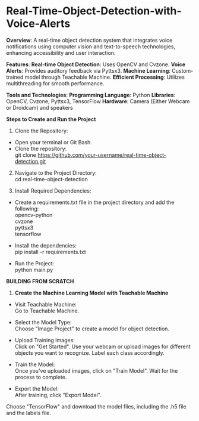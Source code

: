 # Real-Time-Object-Detection-with-Voice-Alerts
**Overview**:
A real-time object detection system that integrates voice notifications using computer vision and text-to-speech technologies, enhancing accessibility and user interaction.

**Features**:
**Real-time Object Detection**: Uses OpenCV and Cvzone.
**Voice Alerts**: Provides auditory feedback via Pyttsx3.
**Machine Learning**: Custom-trained model through Teachable Machine.
**Efficient Processing**: Utilizes multithreading for smooth performance.

**Tools and Technologies**:
**Programming Language**: Python
**Libraries**: OpenCV, Cvzone, Pyttsx3, TensorFlow
**Hardware**: Camera (Either Webcam or Droidcam) and speakers

**Steps to Create and Run the Project**

1)  Clone the Repository:

- Open your terminal or Git Bash.  
- Clone the repository:  
  git clone https://github.com/your-username/real-time-object-detection.git

2) Navigate to the Project Directory:  
   cd real-time-object-detection  

3) Install Required Dependencies:  
- Create a requirements.txt file in the project directory and add the following:  
opencv-python  
cvzone  
pyttsx3  
tensorflow  

- Install the dependencies:  
  pip install -r requirements.txt  
 
- Run the Project:  
  python main.py  

**BUILDING FROM SCRATCH**
1. **Create the Machine Learning Model with Teachable Machine**
- Visit Teachable Machine:  
    Go to Teachable Machine.

- Select the Model Type:  
    Choose "Image Project" to create a model for object detection.

- Upload Training Images:  
    Click on "Get Started".
    Use your webcam or upload images for different objects you want to recognize. Label each class accordingly.

- Train the Model:  
    Once you've uploaded images, click on "Train Model". Wait for the process to complete.

- Export the Model:  
    After training, click "Export Model".

Choose "TensorFlow" and download the model files, including the .h5 file and the labels file.
